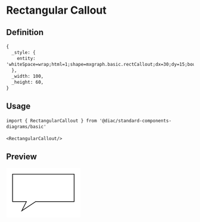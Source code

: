 # Rectangular Callout

## Definition

```
{
  _style: { 
    entity: 'whiteSpace=wrap;html=1;shape=mxgraph.basic.rectCallout;dx=30;dy=15;boundedLbl=1;',
  },
  _width: 100,
  _height: 60,
}
```

## Usage

```
import { RectangularCallout } from '@diac/standard-components-diagrams/basic'

<RectangularCallout/>
```

## Preview

<img src="./rectangular-callout.png" width="200"/>
